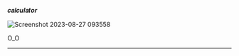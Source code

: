 𝒄𝒂𝒍𝒄𝒖𝒍𝒂𝒕𝒐𝒓

![Screenshot 2023-08-27 093558](https://github.com/noriakeivanfard/pythonClass/assets/137643989/9b1d0ccb-fea4-4f9d-927f-ea0a026b4c04)

O_O
_____________________________________________________________________________________________________________________________________
